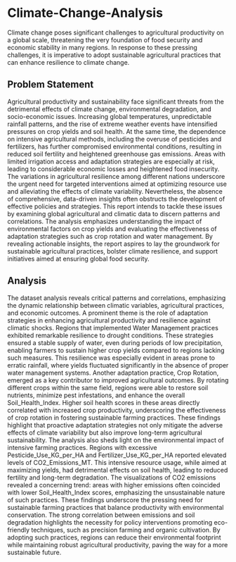 # Climate-Change-Analysis
Climate change poses significant challenges to agricultural productivity on a global scale, threatening the very foundation of food security and economic stability in many regions.  In response to these pressing challenges, it is imperative to adopt sustainable agricultural practices that can enhance resilience to climate change.

## Problem Statement
Agricultural productivity and sustainability face significant threats from the detrimental effects of climate change, environmental degradation, and socio-economic issues. Increasing global temperatures, unpredictable rainfall patterns, and the rise of extreme weather events have intensified pressures on crop yields and soil health. At the same time, the dependence on intensive agricultural methods, including the overuse of pesticides and fertilizers, has further compromised environmental conditions, resulting in reduced soil fertility and heightened greenhouse gas emissions. Areas with limited irrigation access and adaptation strategies are especially at risk, leading to considerable economic losses and heightened food insecurity. The variations in agricultural resilience among different nations underscore the urgent need for targeted interventions aimed at optimizing resource use and alleviating the effects of climate variability. Nevertheless, the absence of comprehensive, data-driven insights often obstructs the development of effective policies and strategies. This report intends to tackle these issues by examining global agricultural and climatic data to discern patterns and correlations. The analysis emphasizes understanding the impact of environmental factors on crop yields and evaluating the effectiveness of adaptation strategies such as crop rotation and water management. By revealing actionable insights, the report aspires to lay the groundwork for sustainable agricultural practices, bolster climate resilience, and support initiatives aimed at ensuring global food security.

## Analysis
The dataset analysis reveals critical patterns and correlations, emphasizing the dynamic relationship between climatic variables, agricultural practices, and economic outcomes. A prominent theme is the role of adaptation strategies in enhancing agricultural productivity and resilience against climatic shocks. Regions that implemented Water Management practices exhibited remarkable resilience to drought conditions. These strategies ensured a stable supply of water, even during periods of low precipitation, enabling farmers to sustain higher crop yields compared to regions lacking such measures. This resilience was especially evident in areas prone to erratic rainfall, where yields fluctuated significantly in the absence of proper water management systems. Another adaptation practice, Crop Rotation, emerged as a key contributor to improved agricultural outcomes. By rotating different crops within the same field, regions were able to restore soil nutrients, minimize pest infestations, and enhance the overall Soil_Health_Index. Higher soil health scores in these areas directly correlated with increased crop productivity, underscoring the effectiveness of crop rotation in fostering sustainable farming practices. These findings highlight that proactive adaptation strategies not only mitigate the adverse effects of climate variability but also improve long-term agricultural sustainability. The analysis also sheds light on the environmental impact of intensive farming practices. Regions with excessive Pesticide_Use_KG_per_HA and Fertilizer_Use_KG_per_HA reported elevated levels of CO2_Emissions_MT. This intensive resource usage, while aimed at maximizing yields, had detrimental effects on soil health, leading to reduced fertility and long-term degradation. The visualizations of CO2 emissions revealed a concerning trend: areas with higher emissions often coincided with lower Soil_Health_Index scores, emphasizing the unsustainable nature of such practices. These findings underscore the pressing need for sustainable farming practices that balance productivity with environmental conservation. The strong correlation between emissions and soil degradation highlights the necessity for policy interventions promoting eco-friendly techniques, such as precision farming and organic cultivation. By adopting such practices, regions can reduce their environmental footprint while maintaining robust agricultural productivity, paving the way for a more sustainable future.


